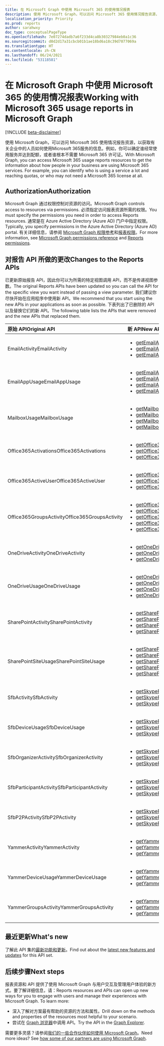 ```yaml
---
title: 在 Microsoft Graph 中使用 Microsoft 365 的使用情况报表
description: 使用 Microsoft Graph，可以访问 Microsoft 365 使用情况报告资源，以获取有关企业中的人员如何使用Microsoft 365服务的信息。例如，你可以确定谁经常使用服务并达到配额，或者谁根本不需要 Microsoft 365 许可证。
localization_priority: Priority
ms.prod: reports
author: sarahwxy
doc_type: conceptualPageType
ms.openlocfilehash: 7e07274dadb7a6f233d4ca8b30327984eb0a1c36
ms.sourcegitcommit: d0d2d17a31cbcb01b1ae18bd6a18c39d7077069a
ms.translationtype: HT
ms.contentlocale: zh-CN
ms.lasthandoff: 06/24/2021
ms.locfileid: "53118581"
---
```

# <a name="working-with-microsoft-365-usage-reports-in-microsoft-graph"></a><span data-ttu-id="34dd0-104">在 Microsoft Graph 中使用 Microsoft 365 的使用情况报表</span><span class="sxs-lookup"><span data-stu-id="34dd0-104">Working with Microsoft 365 usage reports in Microsoft Graph</span></span>

[!INCLUDE [beta-disclaimer](../../includes/beta-disclaimer.md)]

<span data-ttu-id="34dd0-p102">使用 Microsoft Graph，可以访问 Microsoft 365 使用情况报告资源，以获取有关企业中的人员如何使用Microsoft 365服务的信息。例如，你可以确定谁经常使用服务并达到配额，或者谁根本不需要 Microsoft 365 许可证。</span><span class="sxs-lookup"><span data-stu-id="34dd0-p102">With Microsoft Graph, you can access Microsoft 365 usage reports resources to get the information about how people in your business are using Microsoft 365 services. For example, you can identify who is using a service a lot and reaching quotas, or who may not need a Microsoft 365 license at all.</span></span>

## <a name="authorization"></a><span data-ttu-id="34dd0-107">Authorization</span><span class="sxs-lookup"><span data-stu-id="34dd0-107">Authorization</span></span>

<span data-ttu-id="34dd0-108">Microsoft Graph 通过权限控制对资源的访问。</span><span class="sxs-lookup"><span data-stu-id="34dd0-108">Microsoft Graph controls access to resources via permissions.</span></span> <span data-ttu-id="34dd0-109">必须指定访问报表资源所需的权限。</span><span class="sxs-lookup"><span data-stu-id="34dd0-109">You must specify the permissions you need in order to access Reports resources.</span></span> <span data-ttu-id="34dd0-110">通常是在 Azure Active Directory (Azure AD) 门户中指定权限。</span><span class="sxs-lookup"><span data-stu-id="34dd0-110">Typically, you specify permissions in the Azure Active Directory (Azure AD) portal.</span></span> <span data-ttu-id="34dd0-111">有关详细信息，请参阅 [Microsoft Graph 权限参考](/graph/permissions-reference)和[报表权限](/graph/permissions-reference#reports-permissions)。</span><span class="sxs-lookup"><span data-stu-id="34dd0-111">For more information, see [Microsoft Graph permissions reference](/graph/permissions-reference) and [Reports permissions](/graph/permissions-reference#reports-permissions).</span></span>

## <a name="changes-to-the-reports-apis"></a><span data-ttu-id="34dd0-112">对报告 API 所做的更改</span><span class="sxs-lookup"><span data-stu-id="34dd0-112">Changes to the Reports APIs</span></span>

<span data-ttu-id="34dd0-113">已更新原始报告 API，因此你可以为所需的特定视图调用 API，而不是传递视图参数。</span><span class="sxs-lookup"><span data-stu-id="34dd0-113">The original Reports APIs have been updated so you can call the API for the specific view you want instead of passing a view parameter.</span></span> <span data-ttu-id="34dd0-114">我们建议你尽快开始在应用程序中使用新 API。</span><span class="sxs-lookup"><span data-stu-id="34dd0-114">We recommend that you start using the new APIs in your applications as soon as possible.</span></span> <span data-ttu-id="34dd0-115">下表列出了已删除的 API 以及替换它们的新 API。</span><span class="sxs-lookup"><span data-stu-id="34dd0-115">The following table lists the APIs that were removed and the new APIs that replaced them.</span></span>

| <span data-ttu-id="34dd0-116">原始 API</span><span class="sxs-lookup"><span data-stu-id="34dd0-116">Original API</span></span>            | <span data-ttu-id="34dd0-117">新 API</span><span class="sxs-lookup"><span data-stu-id="34dd0-117">New API</span></span>                                  |
| :---------------------- | :--------------------------------------- |
| <span data-ttu-id="34dd0-118">EmailActivity</span><span class="sxs-lookup"><span data-stu-id="34dd0-118">EmailActivity</span></span>           | <ul><li>[<span data-ttu-id="34dd0-119">getEmailActivityUserDetail</span><span class="sxs-lookup"><span data-stu-id="34dd0-119">getEmailActivityUserDetail</span></span>](../api/reportroot-getemailactivityuserdetail.md)</li><li>[<span data-ttu-id="34dd0-120">getEmailActivityCounts</span><span class="sxs-lookup"><span data-stu-id="34dd0-120">getEmailActivityCounts</span></span>](../api/reportroot-getemailactivitycounts.md)</li><li>[<span data-ttu-id="34dd0-121">getEmailActivityUserCounts</span><span class="sxs-lookup"><span data-stu-id="34dd0-121">getEmailActivityUserCounts</span></span>](../api/reportroot-getemailactivityusercounts.md)</li></ul> |
| <span data-ttu-id="34dd0-122">EmailAppUsage</span><span class="sxs-lookup"><span data-stu-id="34dd0-122">EmailAppUsage</span></span>           | <ul><li>[<span data-ttu-id="34dd0-123">getEmailAppUsageUserDetail</span><span class="sxs-lookup"><span data-stu-id="34dd0-123">getEmailAppUsageUserDetail</span></span>](../api/reportroot-getemailappusageuserdetail.md)</li><li>[<span data-ttu-id="34dd0-124">getEmailAppUsageAppsUserCounts</span><span class="sxs-lookup"><span data-stu-id="34dd0-124">getEmailAppUsageAppsUserCounts</span></span>](../api/reportroot-getemailappusageappsusercounts.md)</li><li>[<span data-ttu-id="34dd0-125">getEmailAppUsageUserCounts</span><span class="sxs-lookup"><span data-stu-id="34dd0-125">getEmailAppUsageUserCounts</span></span>](../api/reportroot-getemailappusageusercounts.md)</li><li>[<span data-ttu-id="34dd0-126">getEmailAppUsageVersionsUserCounts</span><span class="sxs-lookup"><span data-stu-id="34dd0-126">getEmailAppUsageVersionsUserCounts</span></span>](../api/reportroot-getemailappusageversionsusercounts.md)</li></ul> |
| <span data-ttu-id="34dd0-127">MailboxUsage</span><span class="sxs-lookup"><span data-stu-id="34dd0-127">MailboxUsage</span></span>            | <ul><li>[<span data-ttu-id="34dd0-128">getMailboxUsageDetail</span><span class="sxs-lookup"><span data-stu-id="34dd0-128">getMailboxUsageDetail</span></span>](../api/reportroot-getmailboxusagedetail.md)</li><li>[<span data-ttu-id="34dd0-129">getMailboxUsageMailboxCounts</span><span class="sxs-lookup"><span data-stu-id="34dd0-129">getMailboxUsageMailboxCounts</span></span>](../api/reportroot-getmailboxusagemailboxcounts.md)</li><li>[<span data-ttu-id="34dd0-130">getMailboxUsageQuotaStatusMailboxCounts</span><span class="sxs-lookup"><span data-stu-id="34dd0-130">getMailboxUsageQuotaStatusMailboxCounts</span></span>](../api/reportroot-getmailboxusagequotastatusmailboxcounts.md)</li><li>[<span data-ttu-id="34dd0-131">getMailboxUsageStorage</span><span class="sxs-lookup"><span data-stu-id="34dd0-131">getMailboxUsageStorage</span></span>](../api/reportroot-getmailboxusagestorage.md)</li></ul> |
| <span data-ttu-id="34dd0-132">Office365Activations</span><span class="sxs-lookup"><span data-stu-id="34dd0-132">Office365Activations</span></span>    | <ul><li>[<span data-ttu-id="34dd0-133">getOffice365ActivationsUserDetail</span><span class="sxs-lookup"><span data-stu-id="34dd0-133">getOffice365ActivationsUserDetail</span></span>](../api/reportroot-getoffice365activationsuserdetail.md)</li><li>[<span data-ttu-id="34dd0-134">getOffice365ActivationCounts</span><span class="sxs-lookup"><span data-stu-id="34dd0-134">getOffice365ActivationCounts</span></span>](../api/reportroot-getoffice365activationcounts.md)</li><li>[<span data-ttu-id="34dd0-135">getOffice365ActivationsUserCounts</span><span class="sxs-lookup"><span data-stu-id="34dd0-135">getOffice365ActivationsUserCounts</span></span>](../api/reportroot-getoffice365activationsusercounts.md)</li></ul> |
| <span data-ttu-id="34dd0-136">Office365ActiveUser</span><span class="sxs-lookup"><span data-stu-id="34dd0-136">Office365ActiveUser</span></span>     | <ul><li>[<span data-ttu-id="34dd0-137">getOffice365ActiveUserDetail</span><span class="sxs-lookup"><span data-stu-id="34dd0-137">getOffice365ActiveUserDetail</span></span>](../api/reportroot-getoffice365activeuserdetail.md)</li><li>[<span data-ttu-id="34dd0-138">getOffice365ActiveUserCounts</span><span class="sxs-lookup"><span data-stu-id="34dd0-138">getOffice365ActiveUserCounts</span></span>](../api/reportroot-getoffice365activeusercounts.md)</li><li>[<span data-ttu-id="34dd0-139">getOffice365ServicesUserCounts</span><span class="sxs-lookup"><span data-stu-id="34dd0-139">getOffice365ServicesUserCounts</span></span>](../api/reportroot-getoffice365servicesusercounts.md)</li></ul> |
| <span data-ttu-id="34dd0-140">Office365GroupsActivity</span><span class="sxs-lookup"><span data-stu-id="34dd0-140">Office365GroupsActivity</span></span> | <ul><li>[<span data-ttu-id="34dd0-141">getOffice365GroupsActivityDetail</span><span class="sxs-lookup"><span data-stu-id="34dd0-141">getOffice365GroupsActivityDetail</span></span>](../api/reportroot-getoffice365groupsactivitydetail.md)</li><li>[<span data-ttu-id="34dd0-142">getOffice365GroupsActivityCounts</span><span class="sxs-lookup"><span data-stu-id="34dd0-142">getOffice365GroupsActivityCounts</span></span>](../api/reportroot-getoffice365groupsactivitycounts.md)</li><li>[<span data-ttu-id="34dd0-143">getOffice365GroupsActivityGroupCounts</span><span class="sxs-lookup"><span data-stu-id="34dd0-143">getOffice365GroupsActivityGroupCounts</span></span>](../api/reportroot-getoffice365groupsactivitygroupcounts.md)</li><li>[<span data-ttu-id="34dd0-144">getOffice365GroupsActivityStorage</span><span class="sxs-lookup"><span data-stu-id="34dd0-144">getOffice365GroupsActivityStorage</span></span>](../api/reportroot-getoffice365groupsactivitystorage.md)</li><li>[<span data-ttu-id="34dd0-145">getOffice365GroupsActivityFileCounts</span><span class="sxs-lookup"><span data-stu-id="34dd0-145">getOffice365GroupsActivityFileCounts</span></span>](../api/reportroot-getoffice365groupsactivityfilecounts.md)</li></ul> |
| <span data-ttu-id="34dd0-146">OneDriveActivity</span><span class="sxs-lookup"><span data-stu-id="34dd0-146">OneDriveActivity</span></span>        | <ul><li>[<span data-ttu-id="34dd0-147">getOneDriveActivityUserDetail</span><span class="sxs-lookup"><span data-stu-id="34dd0-147">getOneDriveActivityUserDetail</span></span>](../api/reportroot-getonedriveactivityuserdetail.md)</li><li>[<span data-ttu-id="34dd0-148">getOneDriveActivityUserCounts</span><span class="sxs-lookup"><span data-stu-id="34dd0-148">getOneDriveActivityUserCounts</span></span>](../api/reportroot-getonedriveactivityusercounts.md)</li><li>[<span data-ttu-id="34dd0-149">getOneDriveActivityFileCounts</span><span class="sxs-lookup"><span data-stu-id="34dd0-149">getOneDriveActivityFileCounts</span></span>](../api/reportroot-getonedriveactivityfilecounts.md)</li></ul> |
| <span data-ttu-id="34dd0-150">OneDriveUsage</span><span class="sxs-lookup"><span data-stu-id="34dd0-150">OneDriveUsage</span></span>           | <ul><li>[<span data-ttu-id="34dd0-151">getOneDriveUsageAccountDetail</span><span class="sxs-lookup"><span data-stu-id="34dd0-151">getOneDriveUsageAccountDetail</span></span>](../api/reportroot-getonedriveusageaccountdetail.md)</li><li>[<span data-ttu-id="34dd0-152">getOneDriveUsageAccountCounts</span><span class="sxs-lookup"><span data-stu-id="34dd0-152">getOneDriveUsageAccountCounts</span></span>](../api/reportroot-getonedriveusageaccountcounts.md)</li><li>[<span data-ttu-id="34dd0-153">getOneDriveUsageFileCounts</span><span class="sxs-lookup"><span data-stu-id="34dd0-153">getOneDriveUsageFileCounts</span></span>](../api/reportroot-getonedriveusagefilecounts.md)</li><li>[<span data-ttu-id="34dd0-154">getOneDriveUsageStorage</span><span class="sxs-lookup"><span data-stu-id="34dd0-154">getOneDriveUsageStorage</span></span>](../api/reportroot-getonedriveusagestorage.md)</li></ul> |
| <span data-ttu-id="34dd0-155">SharePointActivity</span><span class="sxs-lookup"><span data-stu-id="34dd0-155">SharePointActivity</span></span>      | <ul><li>[<span data-ttu-id="34dd0-156">getSharePointActivityUserDetail</span><span class="sxs-lookup"><span data-stu-id="34dd0-156">getSharePointActivityUserDetail</span></span>](../api/reportroot-getsharepointactivityuserdetail.md)</li><li>[<span data-ttu-id="34dd0-157">getSharePointActivityFileCounts</span><span class="sxs-lookup"><span data-stu-id="34dd0-157">getSharePointActivityFileCounts</span></span>](../api/reportroot-getsharepointactivityfilecounts.md)</li><li>[<span data-ttu-id="34dd0-158">getSharePointActivityUserCounts</span><span class="sxs-lookup"><span data-stu-id="34dd0-158">getSharePointActivityUserCounts</span></span>](../api/reportroot-getsharepointactivityusercounts.md)</li><li>[<span data-ttu-id="34dd0-159">getSharePointActivityPages</span><span class="sxs-lookup"><span data-stu-id="34dd0-159">getSharePointActivityPages</span></span>](../api/reportroot-getsharepointactivitypages.md)</li></ul> |
| <span data-ttu-id="34dd0-160">SharePointSiteUsage</span><span class="sxs-lookup"><span data-stu-id="34dd0-160">SharePointSiteUsage</span></span>     | <ul><li>[<span data-ttu-id="34dd0-161">getSharePointSiteUsageDetail</span><span class="sxs-lookup"><span data-stu-id="34dd0-161">getSharePointSiteUsageDetail</span></span>](../api/reportroot-getsharepointsiteusagedetail.md)</li><li>[<span data-ttu-id="34dd0-162">getSharePointSiteUsageFileCounts</span><span class="sxs-lookup"><span data-stu-id="34dd0-162">getSharePointSiteUsageFileCounts</span></span>](../api/reportroot-getsharepointsiteusagefilecounts.md)</li><li>[<span data-ttu-id="34dd0-163">getSharePointSiteUsageSiteCounts</span><span class="sxs-lookup"><span data-stu-id="34dd0-163">getSharePointSiteUsageSiteCounts</span></span>](../api/reportroot-getsharepointsiteusagesitecounts.md)</li><li>[<span data-ttu-id="34dd0-164">getSharePointSiteUsageStorage</span><span class="sxs-lookup"><span data-stu-id="34dd0-164">getSharePointSiteUsageStorage</span></span>](../api/reportroot-getsharepointsiteusagestorage.md)</li><li>[<span data-ttu-id="34dd0-165">getSharePointSiteUsagePages</span><span class="sxs-lookup"><span data-stu-id="34dd0-165">getSharePointSiteUsagePages</span></span>](../api/reportroot-getsharepointsiteusagepages.md)</li></ul> |
| <span data-ttu-id="34dd0-166">SfbActivity</span><span class="sxs-lookup"><span data-stu-id="34dd0-166">SfbActivity</span></span>             | <ul><li>[<span data-ttu-id="34dd0-167">getSkypeForBusinessActivityUserDetail</span><span class="sxs-lookup"><span data-stu-id="34dd0-167">getSkypeForBusinessActivityUserDetail</span></span>](../api/reportroot-getskypeforbusinessactivityuserdetail.md)</li><li>[<span data-ttu-id="34dd0-168">getSkypeForBusinessActivityCounts</span><span class="sxs-lookup"><span data-stu-id="34dd0-168">getSkypeForBusinessActivityCounts</span></span>](../api/reportroot-getskypeforbusinessactivitycounts.md)</li><li>[<span data-ttu-id="34dd0-169">getSkypeForBusinessActivityUserCounts</span><span class="sxs-lookup"><span data-stu-id="34dd0-169">getSkypeForBusinessActivityUserCounts</span></span>](../api/reportroot-getskypeforbusinessactivityusercounts.md)</li></ul> |
| <span data-ttu-id="34dd0-170">SfbDeviceUsage</span><span class="sxs-lookup"><span data-stu-id="34dd0-170">SfbDeviceUsage</span></span>          | <ul><li>[<span data-ttu-id="34dd0-171">getSkypeForBusinessDeviceUsageUserDetail</span><span class="sxs-lookup"><span data-stu-id="34dd0-171">getSkypeForBusinessDeviceUsageUserDetail</span></span>](../api/reportroot-getskypeforbusinessdeviceusageuserdetail.md)</li><li>[<span data-ttu-id="34dd0-172">getSkypeForBusinessDeviceUsageDistributionUserCounts</span><span class="sxs-lookup"><span data-stu-id="34dd0-172">getSkypeForBusinessDeviceUsageDistributionUserCounts</span></span>](../api/reportroot-getskypeforbusinessdeviceusagedistributionusercounts.md)</li><li>[<span data-ttu-id="34dd0-173">getSkypeForBusinessDeviceUsageUserCounts</span><span class="sxs-lookup"><span data-stu-id="34dd0-173">getSkypeForBusinessDeviceUsageUserCounts</span></span>](../api/reportroot-getskypeforbusinessdeviceusageusercounts.md)</li></ul> |
| <span data-ttu-id="34dd0-174">SfbOrganizerActivity</span><span class="sxs-lookup"><span data-stu-id="34dd0-174">SfbOrganizerActivity</span></span>    | <ul><li>[<span data-ttu-id="34dd0-175">getSkypeForBusinessOrganizerActivityCounts</span><span class="sxs-lookup"><span data-stu-id="34dd0-175">getSkypeForBusinessOrganizerActivityCounts</span></span>](../api/reportroot-getskypeforbusinessorganizeractivitycounts.md)</li><li>[<span data-ttu-id="34dd0-176">getSkypeForBusinessOrganizerActivityUserCounts</span><span class="sxs-lookup"><span data-stu-id="34dd0-176">getSkypeForBusinessOrganizerActivityUserCounts</span></span>](../api/reportroot-getskypeforbusinessorganizeractivityusercounts.md)</li><li>[<span data-ttu-id="34dd0-177">getSkypeForBusinessOrganizerActivityMinuteCounts</span><span class="sxs-lookup"><span data-stu-id="34dd0-177">getSkypeForBusinessOrganizerActivityMinuteCounts</span></span>](../api/reportroot-getskypeforbusinessorganizeractivityminutecounts.md)</li></ul> |
| <span data-ttu-id="34dd0-178">SfbParticipantActivity</span><span class="sxs-lookup"><span data-stu-id="34dd0-178">SfbParticipantActivity</span></span>  | <ul><li>[<span data-ttu-id="34dd0-179">getSkypeForBusinessParticipantActivityCounts</span><span class="sxs-lookup"><span data-stu-id="34dd0-179">getSkypeForBusinessParticipantActivityCounts</span></span>](../api/reportroot-getskypeforbusinessparticipantactivitycounts.md)</li><li>[<span data-ttu-id="34dd0-180">getSkypeForBusinessParticipantActivityUserCounts</span><span class="sxs-lookup"><span data-stu-id="34dd0-180">getSkypeForBusinessParticipantActivityUserCounts</span></span>](../api/reportroot-getskypeforbusinessparticipantactivityusercounts.md)</li><li>[<span data-ttu-id="34dd0-181">getSkypeForBusinessParticipantActivityMinuteCounts</span><span class="sxs-lookup"><span data-stu-id="34dd0-181">getSkypeForBusinessParticipantActivityMinuteCounts</span></span>](../api/reportroot-getskypeforbusinessparticipantactivityminutecounts.md)</li></ul> |
| <span data-ttu-id="34dd0-182">SfbP2PActivity</span><span class="sxs-lookup"><span data-stu-id="34dd0-182">SfbP2PActivity</span></span>          | <ul><li>[<span data-ttu-id="34dd0-183">getSkypeForBusinessPeerToPeerActivityCounts</span><span class="sxs-lookup"><span data-stu-id="34dd0-183">getSkypeForBusinessPeerToPeerActivityCounts</span></span>](../api/reportroot-getskypeforbusinesspeertopeeractivitycounts.md)</li><li>[<span data-ttu-id="34dd0-184">getSkypeForBusinessPeerToPeerActivityUserCounts</span><span class="sxs-lookup"><span data-stu-id="34dd0-184">getSkypeForBusinessPeerToPeerActivityUserCounts</span></span>](../api/reportroot-getskypeforbusinesspeertopeeractivityusercounts.md)</li><li>[<span data-ttu-id="34dd0-185">getSkypeForBusinessPeerToPeerActivityMinuteCounts</span><span class="sxs-lookup"><span data-stu-id="34dd0-185">getSkypeForBusinessPeerToPeerActivityMinuteCounts</span></span>](../api/reportroot-getskypeforbusinesspeertopeeractivityminutecounts.md)</li></ul> |
| <span data-ttu-id="34dd0-186">YammerActivity</span><span class="sxs-lookup"><span data-stu-id="34dd0-186">YammerActivity</span></span>          | <ul><li>[<span data-ttu-id="34dd0-187">getYammerActivityUserDetail</span><span class="sxs-lookup"><span data-stu-id="34dd0-187">getYammerActivityUserDetail</span></span>](../api/reportroot-getyammeractivityuserdetail.md)</li><li>[<span data-ttu-id="34dd0-188">getYammerActivityCounts</span><span class="sxs-lookup"><span data-stu-id="34dd0-188">getYammerActivityCounts</span></span>](../api/reportroot-getyammeractivitycounts.md)</li><li>[<span data-ttu-id="34dd0-189">getYammerActivityUserCounts</span><span class="sxs-lookup"><span data-stu-id="34dd0-189">getYammerActivityUserCounts</span></span>](../api/reportroot-getyammeractivityusercounts.md)</li></ul> |
| <span data-ttu-id="34dd0-190">YammerDeviceUsage</span><span class="sxs-lookup"><span data-stu-id="34dd0-190">YammerDeviceUsage</span></span>       | <ul><li>[<span data-ttu-id="34dd0-191">getYammerDeviceUsageUserDetail</span><span class="sxs-lookup"><span data-stu-id="34dd0-191">getYammerDeviceUsageUserDetail</span></span>](../api/reportroot-getyammerdeviceusageuserdetail.md)</li><li>[<span data-ttu-id="34dd0-192">getYammerDeviceUsageDistributionUserCounts</span><span class="sxs-lookup"><span data-stu-id="34dd0-192">getYammerDeviceUsageDistributionUserCounts</span></span>](../api/reportroot-getyammerdeviceusagedistributionusercounts.md)</li><li>[<span data-ttu-id="34dd0-193">getYammerDeviceUsageUserCounts</span><span class="sxs-lookup"><span data-stu-id="34dd0-193">getYammerDeviceUsageUserCounts</span></span>](../api/reportroot-getyammerdeviceusageusercounts.md)</li></ul> |
| <span data-ttu-id="34dd0-194">YammerGroupsActivity</span><span class="sxs-lookup"><span data-stu-id="34dd0-194">YammerGroupsActivity</span></span>    | <ul><li>[<span data-ttu-id="34dd0-195">getYammerGroupsActivityDetail</span><span class="sxs-lookup"><span data-stu-id="34dd0-195">getYammerGroupsActivityDetail</span></span>](../api/reportroot-getyammergroupsactivitydetail.md)</li><li>[<span data-ttu-id="34dd0-196">getYammerGroupsActivityGroupCounts</span><span class="sxs-lookup"><span data-stu-id="34dd0-196">getYammerGroupsActivityGroupCounts</span></span>](../api/reportroot-getyammergroupsactivitygroupcounts.md)</li><li>[<span data-ttu-id="34dd0-197">getYammerGroupsActivityCounts</span><span class="sxs-lookup"><span data-stu-id="34dd0-197">getYammerGroupsActivityCounts</span></span>](../api/reportroot-getyammergroupsactivitycounts.md)</li></ul> |

## <a name="whats-new"></a><span data-ttu-id="34dd0-198">最近更新</span><span class="sxs-lookup"><span data-stu-id="34dd0-198">What's new</span></span>
<span data-ttu-id="34dd0-199">了解此 API 集的[最新功能和更新](/graph/whats-new-overview)。</span><span class="sxs-lookup"><span data-stu-id="34dd0-199">Find out about the [latest new features and updates](/graph/whats-new-overview) for this API set.</span></span>

## <a name="next-steps"></a><span data-ttu-id="34dd0-200">后续步骤</span><span class="sxs-lookup"><span data-stu-id="34dd0-200">Next steps</span></span>

<span data-ttu-id="34dd0-p105">报表资源和 API 提供了使用 Microsoft Graph 与用户交互及管理用户体验的新方式。要了解详细信息，请：</span><span class="sxs-lookup"><span data-stu-id="34dd0-p105">Reports resources and APIs can open up new ways for you to engage with users and manage their experiences with Microsoft Graph. To learn more:</span></span>

- <span data-ttu-id="34dd0-203">深入了解对方案最有帮助的资源的方法和属性。</span><span class="sxs-lookup"><span data-stu-id="34dd0-203">Drill down on the methods and properties of the resources most helpful to your scenario.</span></span>
- <span data-ttu-id="34dd0-204">尝试在 [Graph 浏览器](https://developer.microsoft.com/graph/graph-explorer)中调用 API。</span><span class="sxs-lookup"><span data-stu-id="34dd0-204">Try the API in the [Graph Explorer](https://developer.microsoft.com/graph/graph-explorer).</span></span>

<span data-ttu-id="34dd0-p106">需要更多灵感？请参阅[我们的一些合作伙伴如何使用 Microsoft Graph](https://developer.microsoft.com/graph/partners)。</span><span class="sxs-lookup"><span data-stu-id="34dd0-p106">Need more ideas? See [how some of our partners are using Microsoft Graph](https://developer.microsoft.com/graph/partners).</span></span>


